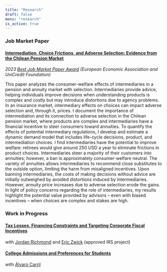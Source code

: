 ```yaml
---
title: "Research"
draft: false
menu: "research"
is_active: true
---
```


### Job Market Paper

#### [Intermediation, Choice Frictions, and Adverse Selection: Evidence from the Chilean Pension Market](/documents/boehm_jmp.pdf)

<div class="smaller-text">

<em>2023 <ins>Best Job Market Paper Award</ins> (European Economic Association and UniCredit Foundation)</em>
</div>

<div class="max-width-text">

This paper analyzes the consumer-welfare effects of intermediaries in a pension and annuity market with selection. Intermediaries provide advice, helping individuals improve decisions when understanding products is complex and costly but may introduce distortions due to agency problems. In an insurance market, intermediary effects on choices can impact adverse selection and, through it, prices. I document the importance of intermediation and its connection to adverse selection in the Chilean pension market, where products are complex and intermediaries have a financial incentive to steer consumers toward annuities. To quantify the effects of potential intermediary regulations, I develop and estimate a dynamic demand model that includes life-cycle decisions, product, and intermediation choices. I find intermediaries have the potential to improve welfare: retirees would give around 250 USD a year to eliminate frictions in product choices. Intermediaries steer a majority of their customers into annuities; however, a ban is approximately consumer-welfare neutral. The variety of annuities allows intermediaries to recommend close substitutes to the outside option, limiting the harm from misaligned incentives. Upon banning intermediaries, the costs of making decisions without advice are initially outweighed by avoided distortions induced by intermediaries. However, annuity price increases due to adverse selection erode the gains. In light of policy concerns regarding the role of intermediaries, my results highlight the potential value provided by advisors – even with biased incentives – when choices are complex and stakes are high.
</div>

### Work in Progress

#### [Tax Losses, Financing Constraints and Targeting Corporate Fiscal Incentives](/documents/nol_slides_2023_11_17.pdf)

with [Jordan Richmond](https://jordan-richmond.github.io/) and [Eric Zwick](http://www.ericzwick.com/) (approved IRS project)


#### [College Admissions and Preferences for Students](/documents/ranking_slides_11_22.pdf)
with [Álvaro Carril](https://acarril.github.io)

